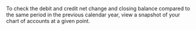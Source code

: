 To check the debit and credit net change and closing balance compared to the same period in the previous calendar year, view a snapshot of your chart of accounts at a given point.